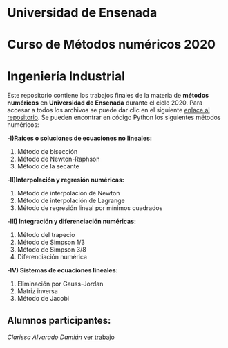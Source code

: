 # Universidad de Ensenada 
# Curso de Métodos numéricos 2020
# Ingeniería Industrial

Este repositorio contiene los trabajos finales de la materia de **métodos numéricos** en **Universidad de Ensenada** durante el ciclo 2020.
Para accesar a todos los archivos se puede dar clic en el siguiente [enlace al repositorio](https://github.com/roilhi/MetNum_ITECI_2020/).
Se pueden encontrar en código Python los siguientes métodos numéricos:


-**I)Raíces o soluciones de ecuaciones no lineales:**
1.	Método de bisección 
2.	Método de Newton-Raphson 
3.	Método de la secante

-**II)Interpolación y regresión numéricas:**
1.	Método de interpolación de Newton
2.	Método de interpolación de Lagrange
3.	Método de regresión lineal por mínimos cuadrados

-**III)	Integración y diferenciación numéricas:**
1.	Método del trapecio
2.	Método de Simpson 1/3
3.	Método de Simpson 3/8
4.	Diferenciación numérica

-**IV)	Sistemas de ecuaciones lineales:**
1.	Eliminación por Gauss-Jordan
2.	Matriz inversa
3.	Método de Jacobi

## Alumnos participantes: 
_Clarissa Alvarado Damián_ [ver trabajo](https://github.com/roilhi/MetNum_ITECI_2020/blob/gh-pages/AlvaradoClarissa_TrabajoFinalMetNum_.ipynb)




